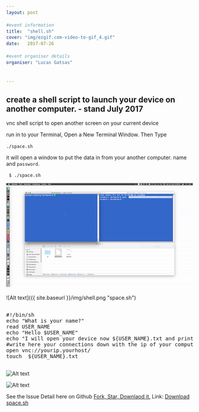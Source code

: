 ```yaml
---
layout: post

#event information
title:  "shell.sh"
cover: "img/ezgif.com-video-to-gif_4.gif"
date:   2017-07-26

#event organiser details
organiser: "Lucas Gatsas"


---
```

<h2 class="section-heading">create a shell script to launch your device on another computer. - stand July 2017 </h2>

vnc shell script to open another screen on your current device

run in to your Terminal, Open a New Terminal Window. Then Type

<code>./space.sh</code>

it will open a window to put the data in from your another computer. name and <code>password</code>.

<pre>
<code> $ ./space.sh </code>
</pre>


![Alt text](https://raw.githubusercontent.com/SpaceG/space.sh/master/img/ezgif.com-video-to-gif_4.gif "space.sh")

![Alt text]({{ site.baseurl }}/img/shell.png "space.sh")



<pre>
	
#!/bin/sh
echo "What is your name?"
read USER_NAME
echo "Hello $USER_NAME"
echo "I will open your device now ${USER_NAME}.txt and print out your file"
#write here your connections down with the ip of your computer which do you want to connect.
open vnc://yourip.yourhost/
touch  ${USER_NAME}.txt

</pre>


![Alt text](https://raw.githubusercontent.com/SpaceG/space.sh/master/img/ezgif.com-video-to-gif_5.gif "space.sh")


![Alt text](https://raw.githubusercontent.com/SpaceG/space.sh/master/img/ezgif.com-video-to-gif_6.gif "space.sh")



See the Issue Detail here on Github <a href="https://github.com/SpaceG/space.sh/blob/master/README.md">Fork, Star, Downlaod it.</a> 
Link: <a href="https://github.com/SpaceG/space.sh/blob/master/README.md">Download space.sh</a> 




